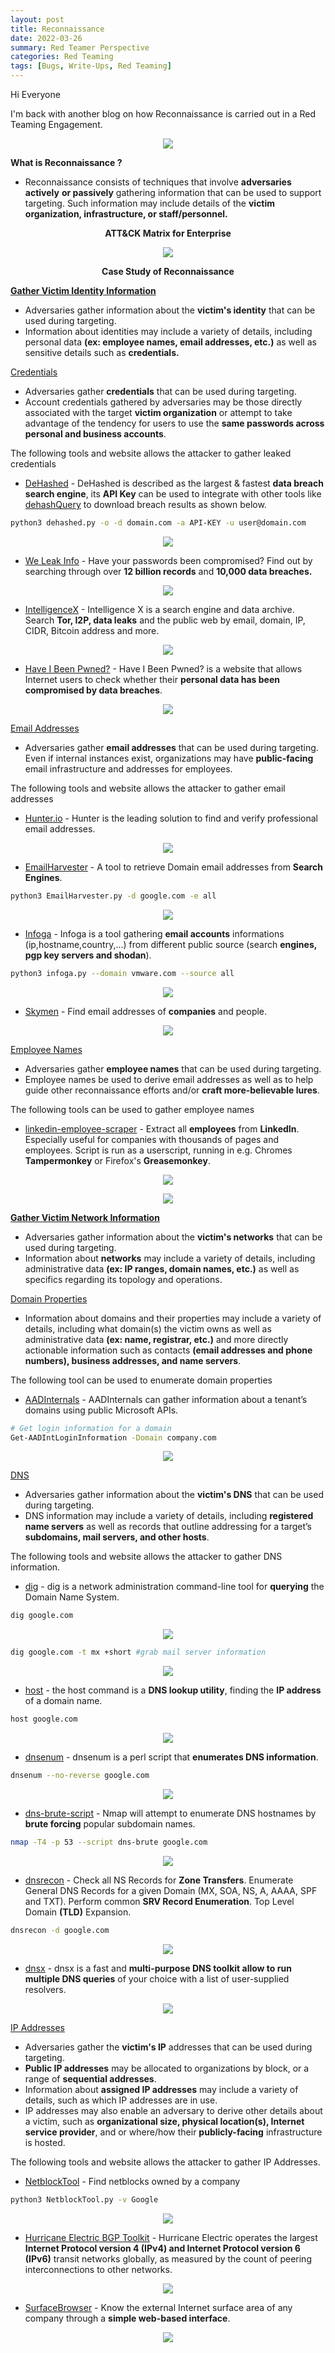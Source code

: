 ```yaml
---
layout: post
title: Reconnaissance
date: 2022-03-26
summary: Red Teamer Perspective
categories: Red Teaming
tags: [Bugs, Write-Ups, Red Teaming]
---
```


Hi Everyone

I'm back with another blog on how Reconnaissance is carried out in a Red Teaming Engagement.

<p align="center">
  <img src="/images/reconnaissance/attack.png">
</p>

**What is Reconnaissance ?**      
* Reconnaissance consists of techniques that involve **adversaries actively** **or passively** gathering information that can be used to support targeting. Such information may include details of the **victim organization, infrastructure, or staff/personnel.**

<p align="center"><strong>ATT&CK Matrix for Enterprise</strong></p>

<p align="center">
  <img src="/images/reconnaissance/techniques.png">
</p>

<p align="center"><strong>Case Study of Reconnaissance</strong></p>

<strong>[Gather Victim Identity Information](https://attack.mitre.org/techniques/T1589/)</strong>          
* Adversaries gather information about the **victim's identity** that can be used during targeting.
* Information about identities may include a variety of details, including personal data **(ex: employee names, email addresses, etc.)** as well as sensitive details such as **credentials.**

[Credentials](https://attack.mitre.org/techniques/T1589/001/)
* Adversaries gather **credentials** that can be used during targeting. 
* Account credentials gathered by adversaries may be those directly associated with the target **victim organization** or attempt to take advantage of the tendency for users to use the **same passwords across personal and business accounts**.

The following tools and website allows the attacker to gather leaked credentials

* [DeHashed](https://www.dehashed.com/) - DeHashed is described as the largest & fastest **data breach search engine**, its **API Key** can be used to integrate with other tools like [dehashQuery](https://github.com/grahamhelton/dehashQuery) to download breach results as shown below.

```bash
python3 dehashed.py -o -d domain.com -a API-KEY -u user@domain.com
```

<p align="center">
  <img src="/images/reconnaissance/dehased.gif">
</p>

* [We Leak Info](https://weleakinfo.to/) - Have your passwords been compromised? Find out by searching through over **12 billion records** and **10,000 data breaches.**

<p align="center">
  <img src="/images/reconnaissance/leakinfo.png">
</p>

* [IntelligenceX](https://intelx.io/) - Intelligence X is a search engine and data archive. Search **Tor, I2P, data leaks** and the public web by email, domain, IP, CIDR, Bitcoin address and more.

<p align="center">
  <img src="/images/reconnaissance/intelligencex.png">
</p>

* [Have I Been Pwned?](https://haveibeenpwned.com/) - Have I Been Pwned? is a website that allows Internet users to check whether their **personal data has been compromised by data breaches**.

<p align="center">
  <img src="/images/reconnaissance/haveibeenpwned.png">
</p>

[Email Addresses](https://attack.mitre.org/techniques/T1589/002/)
* Adversaries gather **email addresses** that can be used during targeting. Even if internal instances exist, organizations may have **public-facing** email infrastructure and addresses for employees.

The following tools and website allows the attacker to gather email addresses

* [Hunter.io](https://hunter.io/) - Hunter is the leading solution to find and verify professional email addresses.

<p align="center">
  <img src="/images/reconnaissance/hunterio.png">
</p>

* [EmailHarvester](https://github.com/maldevel/EmailHarvester) - A tool to retrieve Domain email addresses from **Search Engines**.

```bash
python3 EmailHarvester.py -d google.com -e all
```
<p align="center">
  <img src="/images/reconnaissance/emailharvester.png">
</p>

* [Infoga](https://github.com/m4ll0k/infoga) - Infoga is a tool gathering **email accounts** informations (ip,hostname,country,...) from different public source (search **engines, pgp key servers and shodan**).

```bash
python3 infoga.py --domain vmware.com --source all
```

<p align="center">
  <img src="/images/reconnaissance/infoga.png">
</p>

* [Skymen](https://www.skymem.info/) - Find email addresses of **companies** and people.

<p align="center">
  <img src="/images/reconnaissance/skymen.png">
</p>

[Employee Names](https://attack.mitre.org/techniques/T1589/003/)
* Adversaries gather **employee names** that can be used during targeting.
* Employee names be used to derive email addresses as well as to help guide other reconnaissance efforts and/or **craft more-believable lures**.

The following tools can be used to gather employee names

* [linkedin-employee-scraper](https://github.com/ChrisAD/linkedin-employee-scraper) - Extract all **employees** from **LinkedIn**. Especially useful for companies with thousands of pages and employees. Script is run as a userscript, running in e.g. Chromes **Tampermonkey** or Firefox's **Greasemonkey**.

<p align="center">
  <img src="/images/reconnaissance/tampermonkey.png">
</p>

<p align="center">
  <img src="/images/reconnaissance/linkedinscrape.png">
</p>

<strong>[Gather Victim Network Information](https://attack.mitre.org/techniques/T1590/)</strong>
* Adversaries gather information about the **victim's networks** that can be used during targeting.
* Information about **networks** may include a variety of details, including administrative data **(ex: IP ranges, domain names, etc.)** as well as specifics regarding its topology and operations.

[Domain Properties](https://attack.mitre.org/techniques/T1590/001/)
* Information about domains and their properties may include a variety of details, including what domain(s) the victim owns as well as administrative data **(ex: name, registrar, etc.)** and more directly actionable information such as contacts **(email addresses and phone numbers), business addresses, and name servers**.

The following tool can be used to enumerate domain properties

* [AADInternals](https://github.com/Gerenios/AADInternals) - AADInternals can gather information about a tenant’s domains using public Microsoft APIs.

```bash
# Get login information for a domain
Get-AADIntLoginInformation -Domain company.com
```

<p align="center">
  <img src="/images/reconnaissance/aadinternals.png">
</p>

[DNS](https://attack.mitre.org/techniques/T1590/002/)
* Adversaries gather information about the **victim's DNS** that can be used during targeting.
* DNS information may include a variety of details, including **registered name servers** as well as records that outline addressing for a target’s **subdomains, mail servers, and other hosts**.

The following tools and website allows the attacker to gather DNS information.

* [dig](https://toolbox.googleapps.com/apps/dig/) - dig is a network administration command-line tool for **querying** the Domain Name System.

```bash
dig google.com
```
<p align="center">
  <img src="/images/reconnaissance/dig1.png">
</p>

```bash
dig google.com -t mx +short #grab mail server information
```

<p align="center">
  <img src="/images/reconnaissance/dig2.png">
</p>

* [host](https://linux.die.net/man/1/host) - the host command is a **DNS lookup utility**, finding the **IP address** of a domain name.

```bash
host google.com
```

<p align="center">
  <img src="/images/reconnaissance/host.png">
</p>

* [dnsenum](https://github.com/fwaeytens/dnsenum) - dnsenum is a perl script that **enumerates DNS information**.

```bash
dnsenum --no-reverse google.com
```

<p align="center">
  <img src="/images/reconnaissance/dnsenum.png">
</p>

* [dns-brute-script](https://nmap.org/nsedoc/scripts/dns-brute.html) - Nmap will attempt to enumerate DNS hostnames by **brute forcing** popular subdomain names.
```bash
nmap -T4 -p 53 --script dns-brute google.com
```
<p align="center">
  <img src="/images/reconnaissance/nmap.png">
</p>

* [dnsrecon](https://github.com/darkoperator/dnsrecon) - Check all NS Records for **Zone Transfers**. Enumerate General DNS Records for a given Domain (MX, SOA, NS, A, AAAA, SPF and TXT). Perform common **SRV Record Enumeration**. Top Level Domain **(TLD)** Expansion.

```bash
dnsrecon -d google.com
```

<p align="center">
  <img src="/images/reconnaissance/dnsrecon.png">
</p>

* [dnsx](https://github.com/projectdiscovery/dnsx) - dnsx is a fast and **multi-purpose DNS toolkit allow to run multiple DNS queries** of your choice with a list of user-supplied resolvers.

<p align="center">
  <img src="/images/reconnaissance/dnsx.png">
</p>

[IP Addresses](https://attack.mitre.org/techniques/T1590/005/)
* Adversaries gather the **victim's IP** addresses that can be used during targeting.
* **Public IP addresses** may be allocated to organizations by block, or a range of **sequential addresses**.
* Information about **assigned IP addresses** may include a variety of details, such as which IP addresses are in use. 
* IP addresses may also enable an adversary to derive other details about a victim, such as **organizational size, physical location(s), Internet service provider**, and or where/how their **publicly-facing** infrastructure is hosted.

The following tools and website allows the attacker to gather IP Addresses.

* [NetblockTool](https://github.com/NetSPI/NetblockTool) - Find netblocks owned by a company

```bash
python3 NetblockTool.py -v Google
```
<p align="center">
  <img src="/images/reconnaissance/netblock.png">
</p>

* [Hurricane Electric BGP Toolkit](https://bgp.he.net/) - Hurricane Electric operates the largest **Internet Protocol version 4 (IPv4) and Internet Protocol version 6 (IPv6)** transit networks globally, as measured by the count of peering interconnections to other networks.

<p align="center">
  <img src="/images/reconnaissance/bgp.png">
</p>

* [SurfaceBrowser](https://securitytrails.com/app/sb) - Know the external Internet surface area of any company through a **simple web-based interface**. 

<p align="center">
  <img src="/images/reconnaissance/surface.png">
</p>
